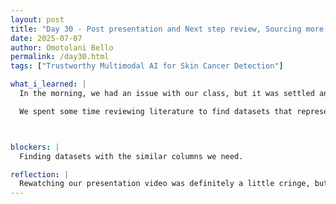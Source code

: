 ```yaml
---
layout: post
title: "Day 30 - Post presentation and Next step review, Sourcing more Datasets"
date: 2025-07-07
author: Omotolani Bello
permalink: /day30.html
tags: ["Trustworthy Multimodal AI for Skin Cancer Detection"]

what_i_learned: |
  In the morning, we had an issue with our class, but it was settled and we got moved to a different one. We rewatched our presentation to pick out areas that need improvement and took note of what we could adjust. After that, we made plans on what to include or consider as we move forward with the project and jotted down some ideas. We also reviewed the questions and suggestions we received during our Thursday presentation and worked on finding solutions to them.

  We spent some time reviewing literature to find datasets that represent all skin tones to help make our model more robust. Most of what we found didn’t include the Fitzpatrick scale, which makes things a bit limiting. So now, we’re considering using the ITA (Individual Typology Angle) as an alternative. It’s not a perfect fix, but it might give us a better way to account for skin tone variation in the data.



blockers: |
  Finding datasets with the similar columns we need.

reflection: |
  Rewatching our presentation video was definitely a little cringe, but it’s chill—I get why it’s necessary. It helped point out parts that could be better, especially how we explain certain things. I’m glad we also took time to reflect on the feedback and started working through the questions and suggestions we received. Finding some datasets today felt like progress, even if most didn’t include the Fitzpatrick scale like we hoped. Using the ITA instead is definitely going to take extra work, but it feels like the best next step. We’ll pull through—it’s just one of those things we have to figure out as we go.
---
```

